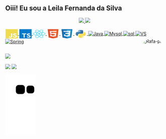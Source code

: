 ## Oiii! Eu sou a Leila Fernanda da Silva 
<div align="center">
  <a href="https://github.com/21Leila">
  <img height="180em" src="https://github-readme-stats.vercel.app/api?username=21Leila&show_icons=true&theme=dracula&include_all_commits=true&count_private=true"/>
  <img height="180em" src="https://github-readme-stats.vercel.app/api/top-langs/?username=21Leila&layout=compact&langs_count=7&theme=dracula"/>
</div>
<div style="display: inline_block"><br>
  <img align="center" alt="Js" height="30" width="40" src="https://raw.githubusercontent.com/devicons/devicon/master/icons/javascript/javascript-plain.svg">
  <img align="center" alt="Ts" height="30" width="40" src="https://raw.githubusercontent.com/devicons/devicon/master/icons/typescript/typescript-plain.svg">
  <img align="center" alt="React" height="30" width="40" src="https://raw.githubusercontent.com/devicons/devicon/master/icons/react/react-original.svg">
  <img align="center" alt="HTML" height="30" width="40" src="https://raw.githubusercontent.com/devicons/devicon/master/icons/html5/html5-original.svg">
  <img align="center" alt="CSS" height="30" width="40" src="https://raw.githubusercontent.com/devicons/devicon/master/icons/css3/css3-original.svg">
  <img align="center" alt="Python" height="30" width="40" src="https://raw.githubusercontent.com/devicons/devicon/master/icons/python/python-original.svg">
  <img align="center" alt="Java" height="40" width="40" src="https://img.icons8.com/ios-filled/50/000000/java-coffee-cup-logo--v1.png%22%3E">
  <img align="center" alt="Mysql" height="40" width="40" src="https://img.icons8.com/ios-filled/50/000000/mysql-logo.png%22%3E">
  <img align="center" alt="sql" height="40" width="40" src="https://img.icons8.com/ios/50/000000/sql.png%22%3E">
  <img align="center" alt="VS" height="40" width="40" src="https://img.icons8.com/ios/50/000000/visual-studio-logo.png%22%3E">
  <img align="center" alt="Spring" height="40" width="40" src="https://cdn.jsdelivr.net/gh/devicons/devicon/icons/spring/spring-plain.svg%22/%3E">

   <img align="right" alt="Rafa-pic" height="150" style="border-radius:50px;" src="https://media.discordapp.net/attachments/880941008714596383/892163230603026462/download20210901183556.png?width=473&height=473">
  
</div>
  
  ##
 
<div> 

  <a href="https://www.instagram.com/leilamarketingdigitalraiz/" target="_blank"><img src="https://img.shields.io/badge/-Instagram-%23E4405F?style=for-the-badge&logo=instagram&logoColor=white" target="_blank"></a>

 
  <a href = "mailto:leilafernandadasilva@gmail.com"><img src="https://img.shields.io/badge/-Gmail-%23333?style=for-the-badge&logo=gmail&logoColor=white" target="_blank"></a>
  <a href="https://www.linkedin.com/in/leilafernandadasilva/" target="_blank"><img src="https://img.shields.io/badge/-LinkedIn-%230077B5?style=for-the-badge&logo=linkedin&logoColor=white" target="_blank"></a> 
 
  ![Snake animation](https://github.com/rafaballerini/rafaballerini/blob/output/github-contribution-grid-snake.svg)
 
</div>
